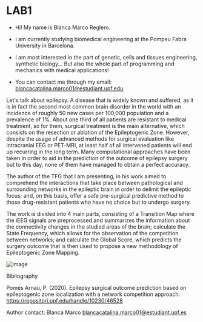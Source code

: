# LAB1
- Hi! My name is Blanca Marco Reglero.

- I am currently studying biomedical engineering at the Pompeu Fabra University in Barcelona.

- I am most interested in the part of genetic, cells and tissues engineering, synthetic biology... But also the whole part of programming and mechanics with medical applications!

- You can contact me through my email: blancacatalina.marco01@estudiant.upf.edu.

Let's talk about epilepsy. A disease that is widely known and suffered, as it is in fact the second most common brain disorder in the world with an incidence of roughly 50 new cases per 100,000 population and a prevalence of 1%. 
About one third of all patients are resistant to medical treatment, so for them, surgical treatment is the main alternative, which consists on the resection or ablation of the Epileptogenic Zone. 
However, despite the usage of advanced methods for surgical evaluation like intracranial EEG or PET-MRI, at least half of all intervened patients will end up recurring in the long term. Many computational approaches have been taken in order to aid in the prediction of the outcome of epilepsy surgery but to this day, none of them have managed to obtain a perfect accuracy. 

The author of the TFG that I am presenting, in his work aimed to comprehend the interactions that take place between pathological and surrounding networks in the epileptic brain in order to delimit the epileptic focus; and, on this basis, offer a safe pre-surgical predictive method to those drug-resistant patients who have no choice but to undergo surgery.

The work is divided into 4 main parts, consisting of a Transition Map where the iEEG signals are preprocessed and summarizes the information about the connectivity changes in the studied areas of the brain; calculate the State Frequency, which allows for the observation of the competition between networks; and calculate the Global Score, which predicts the surgery outcome that is then used to propose a new methodology of Epileptogenic Zone Mapping. 

![image](https://github.com/blancamarco/LAB1/assets/134495073/52c26389-e3c4-47f9-a301-de81bcae83d7)

Bibliography

Pomés Arnau, P. (2020). Epilepsy surgical outcome prediction based on epileptogenic zone localization with a network competition approach. https://repositori.upf.edu/handle/10230/46528

Author contact: Blanca Marco blancacatalina.marco01@estudiant.upf.es




